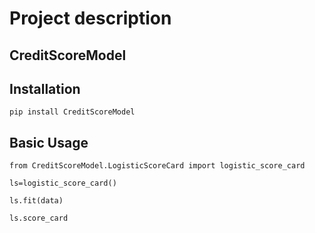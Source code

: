 # Project description

## CreditScoreModel 

## Installation
```
pip install CreditScoreModel
```

## Basic Usage
```
from CreditScoreModel.LogisticScoreCard import logistic_score_card 

ls=logistic_score_card() 

ls.fit(data) 

ls.score_card 
```

